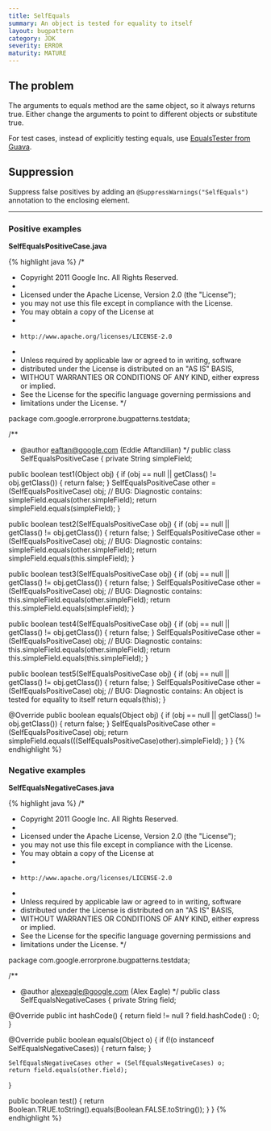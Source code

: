 ```yaml
---
title: SelfEquals
summary: An object is tested for equality to itself
layout: bugpattern
category: JDK
severity: ERROR
maturity: MATURE
---
```


<!--
*** AUTO-GENERATED, DO NOT MODIFY ***
To make changes, edit the @BugPattern annotation or the explanation in docs/bugpattern.
-->

## The problem
The arguments to equals method are the same object, so it always returns true.
Either change the arguments to point to different objects or substitute true.

For test cases, instead of explicitly testing equals, use
[EqualsTester from Guava](http://static.javadoc.io/com.google.guava/guava-testlib/19.0/com/google/common/testing/EqualsTester.html).

## Suppression
Suppress false positives by adding an `@SuppressWarnings("SelfEquals")` annotation to the enclosing element.

----------

### Positive examples
__SelfEqualsPositiveCase.java__

{% highlight java %}
/*
 * Copyright 2011 Google Inc. All Rights Reserved.
 *
 * Licensed under the Apache License, Version 2.0 (the "License");
 * you may not use this file except in compliance with the License.
 * You may obtain a copy of the License at
 *
 *     http://www.apache.org/licenses/LICENSE-2.0
 *
 * Unless required by applicable law or agreed to in writing, software
 * distributed under the License is distributed on an "AS IS" BASIS,
 * WITHOUT WARRANTIES OR CONDITIONS OF ANY KIND, either express or implied.
 * See the License for the specific language governing permissions and
 * limitations under the License.
 */

package com.google.errorprone.bugpatterns.testdata;

/**
 * @author eaftan@google.com (Eddie Aftandilian)
 */
public class SelfEqualsPositiveCase {
  private String simpleField;

  public boolean test1(Object obj) {
    if (obj == null || getClass() != obj.getClass()) {
      return false;
    }
    SelfEqualsPositiveCase other = (SelfEqualsPositiveCase) obj;
    // BUG: Diagnostic contains: simpleField.equals(other.simpleField);
    return simpleField.equals(simpleField);
  }

  public boolean test2(SelfEqualsPositiveCase obj) {
    if (obj == null || getClass() != obj.getClass()) {
      return false;
    }
    SelfEqualsPositiveCase other = (SelfEqualsPositiveCase) obj;
    // BUG: Diagnostic contains: simpleField.equals(other.simpleField);
    return simpleField.equals(this.simpleField);
  }

  public boolean test3(SelfEqualsPositiveCase obj) {
    if (obj == null || getClass() != obj.getClass()) {
      return false;
    }
    SelfEqualsPositiveCase other = (SelfEqualsPositiveCase) obj;
    // BUG: Diagnostic contains: this.simpleField.equals(other.simpleField);
    return this.simpleField.equals(simpleField);
  }

  public boolean test4(SelfEqualsPositiveCase obj) {
    if (obj == null || getClass() != obj.getClass()) {
      return false;
    }
    SelfEqualsPositiveCase other = (SelfEqualsPositiveCase) obj;
    // BUG: Diagnostic contains: this.simpleField.equals(other.simpleField);
    return this.simpleField.equals(this.simpleField);
  }

  public boolean test5(SelfEqualsPositiveCase obj) {
    if (obj == null || getClass() != obj.getClass()) {
      return false;
    }
    SelfEqualsPositiveCase other = (SelfEqualsPositiveCase) obj;
    // BUG: Diagnostic contains: An object is tested for equality to itself
    return equals(this);
  }
  
  @Override
  public boolean equals(Object obj) {
    if (obj == null || getClass() != obj.getClass()) {
      return false;
    }
    SelfEqualsPositiveCase other = (SelfEqualsPositiveCase) obj;
    return simpleField.equals(((SelfEqualsPositiveCase)other).simpleField);
  }
}
{% endhighlight %}

### Negative examples
__SelfEqualsNegativeCases.java__

{% highlight java %}
/*
 * Copyright 2011 Google Inc. All Rights Reserved.
 *
 * Licensed under the Apache License, Version 2.0 (the "License");
 * you may not use this file except in compliance with the License.
 * You may obtain a copy of the License at
 *
 *     http://www.apache.org/licenses/LICENSE-2.0
 *
 * Unless required by applicable law or agreed to in writing, software
 * distributed under the License is distributed on an "AS IS" BASIS,
 * WITHOUT WARRANTIES OR CONDITIONS OF ANY KIND, either express or implied.
 * See the License for the specific language governing permissions and
 * limitations under the License.
 */

package com.google.errorprone.bugpatterns.testdata;

/**
 * @author alexeagle@google.com (Alex Eagle)
 */
public class SelfEqualsNegativeCases {
  private String field;

  @Override
  public int hashCode() {
    return field != null ? field.hashCode() : 0;
  }
  
  @Override
  public boolean equals(Object o) {
    if (!(o instanceof SelfEqualsNegativeCases)) {
      return false;
    }
    
    SelfEqualsNegativeCases other = (SelfEqualsNegativeCases) o;
    return field.equals(other.field);
  }
  
  public boolean test() {
    return Boolean.TRUE.toString().equals(Boolean.FALSE.toString());
  }
}
{% endhighlight %}

